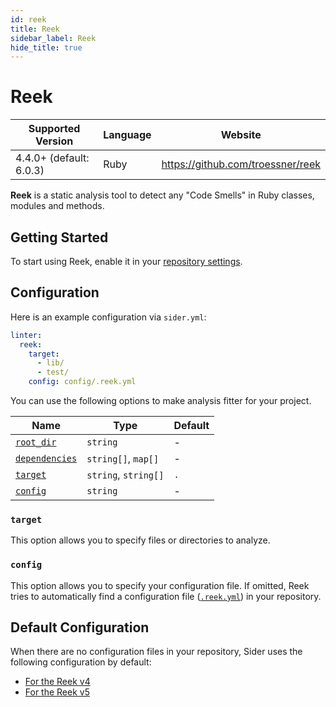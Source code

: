 ```yaml
---
id: reek
title: Reek
sidebar_label: Reek
hide_title: true
---
```


# Reek

| Supported Version       | Language | Website                           |
| ----------------------- | -------- | --------------------------------- |
| 4.4.0+ (default: 6.0.3) | Ruby     | https://github.com/troessner/reek |

**Reek** is a static analysis tool to detect any "Code Smells" in Ruby classes, modules and methods.

## Getting Started

To start using Reek, enable it in your [repository settings](../../getting-started/repository-settings.md).

## Configuration

Here is an example configuration via `sider.yml`:

```yaml
linter:
  reek:
    target:
      - lib/
      - test/
    config: config/.reek.yml
```

You can use the following options to make analysis fitter for your project.

| Name                                                                                          | Type                 | Default |
| --------------------------------------------------------------------------------------------- | -------------------- | ------- |
| [`root_dir`](../../getting-started/custom-configuration.md#linteranalyzer_idroot_dir)         | `string`             | -       |
| [`dependencies`](../../getting-started/custom-configuration.md#linteranalyzer_iddependencies) | `string[]`, `map[]`  | -       |
| [`target`](#target)                                                                           | `string`, `string[]` | `.`     |
| [`config`](#config)                                                                           | `string`             | -       |

### `target`

This option allows you to specify files or directories to analyze.

### `config`

This option allows you to specify your configuration file.
If omitted, Reek tries to automatically find a configuration file ([`.reek.yml`](https://github.com/troessner/reek#configuration-file)) in your repository.

## Default Configuration

When there are no configuration files in your repository, Sider uses the following configuration by default:

- [For the Reek v4](https://github.com/sider/runners/blob/HEAD/images/reek/v4.reek.yml)
- [For the Reek v5](https://github.com/sider/runners/blob/HEAD/images/reek/v5.reek.yml)
